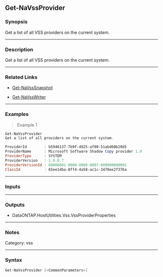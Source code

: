 Get-NaVssProvider
-----------------

### Synopsis
Get a list of all VSS providers on the current system.

---

### Description

Get a list of all VSS providers on the current system.

---

### Related Links
* [Get-NaVssSnapshot](Get-NaVssSnapshot)

* [Get-NaVssWriter](Get-NaVssWriter)

---

### Examples
> Example 1

```PowerShell
Get-NaVssProvider
Get a list of all providers on the current system.

ProviderId        : b5946137-7b9f-4925-af80-51abd60b20d5
ProviderName      : Microsoft Software Shadow Copy provider 1.0
ProviderType      : SYSTEM
ProviderVersion   : 1.0.0.7
ProviderVersionId : 00000001-0000-0000-0007-000000000001
ClassId           : 65ee1dba-8ff4-4a58-ac1c-3470ee2f376a

```

---

### Inputs

---

### Outputs
* DataONTAP.HostUtilities.Vss.VssProviderProperties

---

### Notes
Category: vss

---

### Syntax
```PowerShell
Get-NaVssProvider [<CommonParameters>]
```
